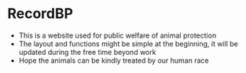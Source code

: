 # RecordBP

-  This is a website used for public welfare of animal protection
-  The layout and functions might be simple at the beginning, it will be updated during the free time beyond work
-  Hope the animals can be kindly treated by our human race